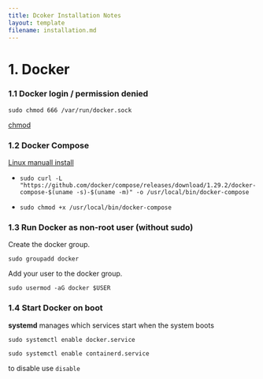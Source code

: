 ```yaml
---
title: Dcoker Installation Notes
layout: template
filename: installation.md
--- 
```


# 1. Docker

### 1.1 Docker login / permission denied

  `sudo chmod 666 /var/run/docker.sock`

  [chmod](http://www.chmod.pl/chmod-666.html)

### 1.2 Docker Compose
   [Linux manuall install](https://docs.docker.com/compose/install/#install-compose)

  * `sudo curl -L "https://github.com/docker/compose/releases/download/1.29.2/docker-compose-$(uname -s)-$(uname -m)" -o /usr/local/bin/docker-compose`
  
  * `sudo chmod +x /usr/local/bin/docker-compose`
   
### 1.3 Run Docker as non-root user (without sudo)

Create the docker group.

 `sudo groupadd docker`

Add your user to the docker group.

 `sudo usermod -aG docker $USER`

### 1.4 Start Docker on boot

 **systemd** manages which services start when the system boots
 
`sudo systemctl enable docker.service`

`sudo systemctl enable containerd.service`

to disable use `disable`
